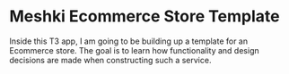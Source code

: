 # Meshki Ecommerce Store Template

Inside this T3 app, I am going to be building up a template for an Ecommerce store. The goal is to learn how functionality and design decisions are made when constructing such a service.
